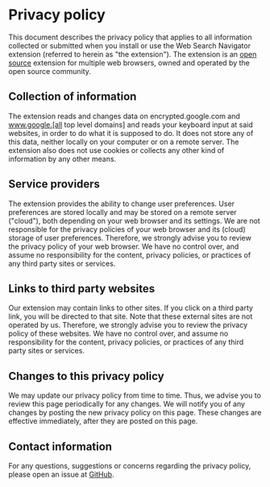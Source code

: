 # Privacy policy
This document describes the privacy policy that applies to all information collected or submitted when you install or use the Web Search Navigator extension (referred to herein as "the extension"). The extension is an [open source](https://github.com/infokiller/web-search-navigator) extension for multiple web browsers, owned and operated by the open source community.

## Collection of information
The extension reads and changes data on encrypted.google.com and www.google.[all top level domains] and reads your keyboard input at said websites, in order to do what it is supposed to do. It does not store any of this data, neither locally on your computer or on a remote server. The extension also does not use cookies or collects any other kind of information by any other means.

## Service providers
The extension provides the ability to change user preferences. User preferences are stored locally and may be stored on a remote server ("cloud"), both depending on your web browser and its settings. We are not responsible for the privacy policies of your web browser and its (cloud) storage of user preferences. Therefore, we strongly advise you to review the privacy policy of your web browser. We have no control over, and assume no responsibility for the content, privacy policies, or practices of any third party sites or services.

## Links to third party websites
Our extension may contain links to other sites. If you click on a third party link, you will be directed to that site. Note that these external sites are not operated by us. Therefore, we strongly advise you to review the privacy policy of these websites. We have no control over, and assume no responsibility for the content, privacy policies, or practices of any third party sites or services.

## Changes to this privacy policy
We may update our privacy policy from time to time. Thus, we advise you to review this page periodically for any changes. We will notify you of any changes by posting the new privacy policy on this page. These changes are effective immediately, after they are posted on this page.

## Contact information
For any questions, suggestions or concerns regarding the privacy policy, please open an issue at [GitHub](https://github.com/infokiller/web-search-navigator).